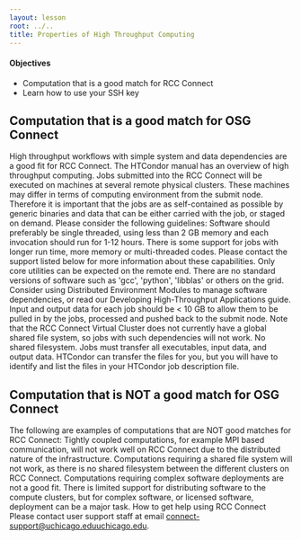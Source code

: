 ```yaml
---
layout: lesson
root: ../..
title: Properties of High Throughput Computing
---
```

<div class="objectives" markdown="1">

#### Objectives
*   Computation that is a good match for RCC Connect
*   Learn how to use your SSH key


<h2> Computation that is a good match for OSG Connect </h2> 

High throughput workflows with simple system and data dependencies are a good fit for RCC Connect. The HTCondor manual has an overview of high throughput computing.
Jobs submitted into the RCC Connect will be executed on machines at several remote physical clusters. These machines may differ in terms of computing environment from the submit node. Therefore it is important that the jobs are as self-contained as possible by generic binaries and data that can be either carried with the job, or staged on demand. Please consider the following guidelines:
Software should preferably be single threaded, using less than 2 GB memory and each invocation should run for 1-12 hours. There is some support for jobs with longer run time, more memory or multi-threaded codes. Please contact the support listed below for more information about these capabilities.
Only core utilities can be expected on the remote end. There are no standard versions of software such as 'gcc', 'python', 'libblas' or others on the grid. Consider using Distributed Environment Modules to manage software dependencies, or read our Developing High-Throughput Applications guide.
Input and output data for each job should be < 10 GB to allow them to be pulled in by the jobs, processed and pushed back to the submit node. Note that the RCC Connect Virtual Cluster does not currently have a global shared file system, so jobs with such dependencies will not work.
No shared filesystem. Jobs must transfer all executables, input data, and output data. HTCondor can transfer the files for you, but you will have to identify and list the files in your HTCondor job description file.


<h2> Computation that is NOT a good match for OSG Connect </h2> 

The following are examples of computations that are NOT good matches for RCC Connect:
Tightly coupled computations, for example MPI based communication, will not work well on RCC Connect due to the distributed nature of the infrastructure.
Computations requiring a shared file system will not work, as there is no shared filesystem between the different clusters on RCC Connect.
Computations requiring complex software deployments are not a good fit. There is limited support for distributing software to the compute clusters, but for complex software, or licensed software, deployment can be a major task.
How to get help using RCC Connect
Please contact user support staff at email connect-support@uchicago.eduuchicago.edu. 

